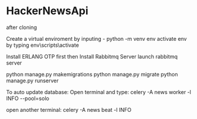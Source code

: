 # HackerNewsApi
after cloning

Create a virtual enviroment by inputing - python -m venv env activate env by typing env\scripts\activate

Install ERLANG OTP first then Install Rabbitmq Server launch rabbitmq server

python manage.py makemigrations python manage.py migrate python manage.py runserver

To auto update database: Open terminal and type: celery -A news worker -l INFO --pool=solo 

open another terminal: 
celery -A news beat -l INFO
